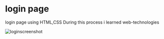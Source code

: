 # login page
login page using HTML,CSS
During this process i learned web-technologies 

![loginscreenshot](https://user-images.githubusercontent.com/120160740/207621659-c7e55bd0-6f56-4c8d-a89a-e20d6dfaf83e.png)
